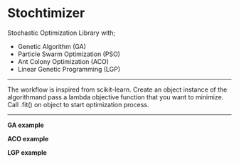 # Stochtimizer
Stochastic Optimization Library with;
- Genetic Algorithm (GA)
- Particle Swarm Optimization (PSO)
- Ant Colony Optimization (ACO)
- Linear Genetic Programming (LGP)

---

The workflow is inspired from scikit-learn. Create an object instance of the algorithmand pass a lambda objective function that you want to minimize. Call .fit() on object to start optimization process. 

---

**GA example**

**ACO example**

**LGP example**
